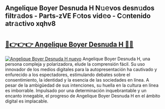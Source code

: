 ## Angelique Boyer Desnuda H N𝚞𝚎vos desn𝚞dos filtr𝚊dos - Parts-zVE F𝚘tos vid𝚎o - C𝚘ntenido atr𝚊ctivo xqhv8

# <h2><a href="http://mb1bcl.tromn.icu/?c=Angelique+Boyer+Desnuda+H">🔗👉👉👉 Angelique Boyer Desnuda H 🔗🔗</a></h2>

[![Angelique Boyer Desnuda H nuevo](https://i.imgur.com/pEAQMta.gif)](http://mb1bcl.tromn.icu/?c=Angelique+Boyer+Desnuda+H)
Angelique Boyer Desnuda H, una persona compleja y polarizadora, elude la comprensión fácil. Su uso innovador de los medios digitales para la autopresentación ha cautivado y enfurecido a los espectadores, estimulando debates sobre el consentimiento, la identidad y la esencia de las sociedades en línea. A pesar de la ambigüedad de sus intenciones, su huella en la cultura en línea es imborrable. Impulsado por una determinación inquebrantable y un encanto innegable, el progreso de Angelique Boyer Desnuda H en el ámbito digital es implacable.
